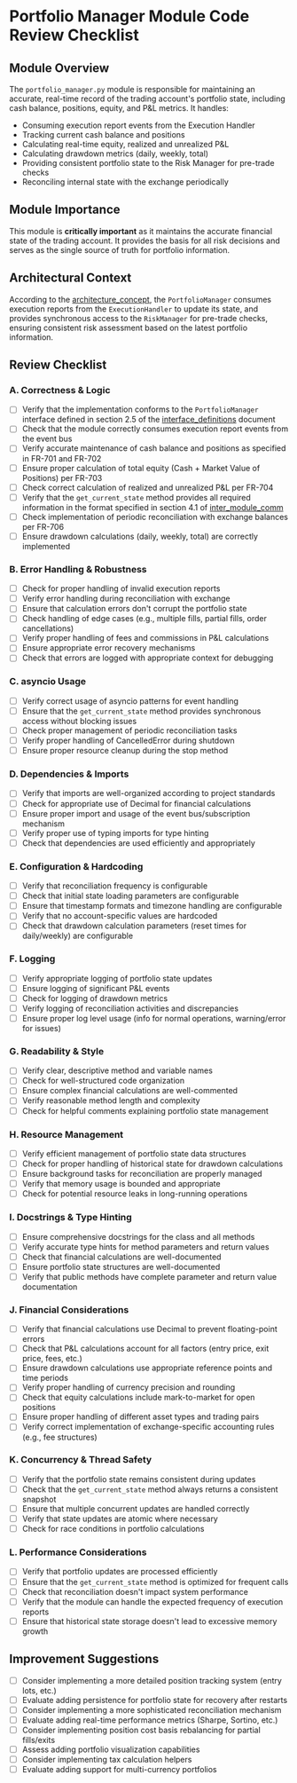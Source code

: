 # Portfolio Manager Module Code Review Checklist

## Module Overview
The `portfolio_manager.py` module is responsible for maintaining an accurate, real-time record of the trading account's portfolio state, including cash balance, positions, equity, and P&L metrics. It handles:
- Consuming execution report events from the Execution Handler
- Tracking current cash balance and positions
- Calculating real-time equity, realized and unrealized P&L
- Calculating drawdown metrics (daily, weekly, total)
- Providing consistent portfolio state to the Risk Manager for pre-trade checks
- Reconciling internal state with the exchange periodically

## Module Importance
This module is **critically important** as it maintains the accurate financial state of the trading account. It provides the basis for all risk decisions and serves as the single source of truth for portfolio information.

## Architectural Context
According to the [architecture_concept](../../../../Phase%201%20-%20Requirements%20Analysis%20%26%20Planning/architecture_concept_gal_friday_v0.1.md), the `PortfolioManager` consumes execution reports from the `ExecutionHandler` to update its state, and provides synchronous access to the `RiskManager` for pre-trade checks, ensuring consistent risk assessment based on the latest portfolio information.

## Review Checklist

### A. Correctness & Logic

- [ ] Verify that the implementation conforms to the `PortfolioManager` interface defined in section 2.5 of the [interface_definitions](../../../../Phase%201%20-%20Requirements%20Analysis%20%26%20Planning/interface_definitions_gal_friday_v0.1.md) document
- [ ] Check that the module correctly consumes execution report events from the event bus
- [ ] Verify accurate maintenance of cash balance and positions as specified in FR-701 and FR-702
- [ ] Ensure proper calculation of total equity (Cash + Market Value of Positions) per FR-703
- [ ] Check correct calculation of realized and unrealized P&L per FR-704
- [ ] Verify that the `get_current_state` method provides all required information in the format specified in section 4.1 of [inter_module_comm](../../../../Phase%201%20-%20Requirements%20Analysis%20%26%20Planning/inter_module_comm_gal_friday_v0.1.md)
- [ ] Check implementation of periodic reconciliation with exchange balances per FR-706
- [ ] Ensure drawdown calculations (daily, weekly, total) are correctly implemented

### B. Error Handling & Robustness

- [ ] Check for proper handling of invalid execution reports
- [ ] Verify error handling during reconciliation with exchange
- [ ] Ensure that calculation errors don't corrupt the portfolio state
- [ ] Check handling of edge cases (e.g., multiple fills, partial fills, order cancellations)
- [ ] Verify proper handling of fees and commissions in P&L calculations
- [ ] Ensure appropriate error recovery mechanisms
- [ ] Check that errors are logged with appropriate context for debugging

### C. asyncio Usage

- [ ] Verify correct usage of asyncio patterns for event handling
- [ ] Ensure that the `get_current_state` method provides synchronous access without blocking issues
- [ ] Check proper management of periodic reconciliation tasks
- [ ] Verify proper handling of CancelledError during shutdown
- [ ] Ensure proper resource cleanup during the stop method

### D. Dependencies & Imports

- [ ] Verify that imports are well-organized according to project standards
- [ ] Check for appropriate use of Decimal for financial calculations
- [ ] Ensure proper import and usage of the event bus/subscription mechanism
- [ ] Verify proper use of typing imports for type hinting
- [ ] Check that dependencies are used efficiently and appropriately

### E. Configuration & Hardcoding

- [ ] Verify that reconciliation frequency is configurable
- [ ] Check that initial state loading parameters are configurable
- [ ] Ensure that timestamp formats and timezone handling are configurable
- [ ] Verify that no account-specific values are hardcoded
- [ ] Check that drawdown calculation parameters (reset times for daily/weekly) are configurable

### F. Logging

- [ ] Verify appropriate logging of portfolio state updates
- [ ] Ensure logging of significant P&L events
- [ ] Check for logging of drawdown metrics
- [ ] Verify logging of reconciliation activities and discrepancies
- [ ] Ensure proper log level usage (info for normal operations, warning/error for issues)

### G. Readability & Style

- [ ] Verify clear, descriptive method and variable names
- [ ] Check for well-structured code organization
- [ ] Ensure complex financial calculations are well-commented
- [ ] Verify reasonable method length and complexity
- [ ] Check for helpful comments explaining portfolio state management

### H. Resource Management

- [ ] Verify efficient management of portfolio state data structures
- [ ] Check for proper handling of historical state for drawdown calculations
- [ ] Ensure background tasks for reconciliation are properly managed
- [ ] Verify that memory usage is bounded and appropriate
- [ ] Check for potential resource leaks in long-running operations

### I. Docstrings & Type Hinting

- [ ] Ensure comprehensive docstrings for the class and all methods
- [ ] Verify accurate type hints for method parameters and return values
- [ ] Check that financial calculations are well-documented
- [ ] Ensure portfolio state structures are well-documented
- [ ] Verify that public methods have complete parameter and return value documentation

### J. Financial Considerations

- [ ] Verify that financial calculations use Decimal to prevent floating-point errors
- [ ] Check that P&L calculations account for all factors (entry price, exit price, fees, etc.)
- [ ] Ensure drawdown calculations use appropriate reference points and time periods
- [ ] Verify proper handling of currency precision and rounding
- [ ] Check that equity calculations include mark-to-market for open positions
- [ ] Ensure proper handling of different asset types and trading pairs
- [ ] Verify correct implementation of exchange-specific accounting rules (e.g., fee structures)

### K. Concurrency & Thread Safety

- [ ] Verify that the portfolio state remains consistent during updates
- [ ] Check that the `get_current_state` method always returns a consistent snapshot
- [ ] Ensure that multiple concurrent updates are handled correctly
- [ ] Verify that state updates are atomic where necessary
- [ ] Check for race conditions in portfolio calculations

### L. Performance Considerations

- [ ] Verify that portfolio updates are processed efficiently
- [ ] Ensure that the `get_current_state` method is optimized for frequent calls
- [ ] Check that reconciliation doesn't impact system performance
- [ ] Verify that the module can handle the expected frequency of execution reports
- [ ] Ensure that historical state storage doesn't lead to excessive memory growth

## Improvement Suggestions

- [ ] Consider implementing a more detailed position tracking system (entry lots, etc.)
- [ ] Evaluate adding persistence for portfolio state for recovery after restarts
- [ ] Consider implementing a more sophisticated reconciliation mechanism
- [ ] Evaluate adding real-time performance metrics (Sharpe, Sortino, etc.)
- [ ] Consider implementing position cost basis rebalancing for partial fills/exits
- [ ] Assess adding portfolio visualization capabilities
- [ ] Consider implementing tax calculation helpers
- [ ] Evaluate adding support for multi-currency portfolios
